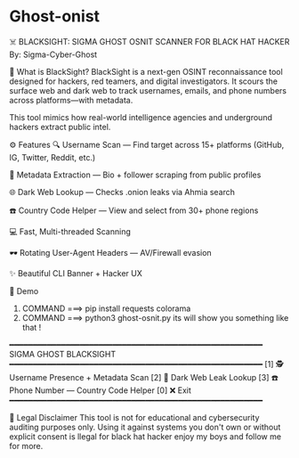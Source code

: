 # Ghost-onist
☠️ BLACKSIGHT: SIGMA GHOST OSNIT SCANNER FOR BLACK HAT HACKER By: Sigma-Cyber-Ghost

📂 What is BlackSight?
BlackSight is a next-gen OSINT reconnaissance tool designed for hackers, red teamers, and digital investigators. It scours the surface web and dark web to track usernames, emails, and phone numbers across platforms—with metadata.

This tool mimics how real-world intelligence agencies and underground hackers extract public intel.

⚙️ Features
🔍 Username Scan — Find target across 15+ platforms (GitHub, IG, Twitter, Reddit, etc.)

🧠 Metadata Extraction — Bio + follower scraping from public profiles

🌐 Dark Web Lookup — Checks .onion leaks via Ahmia search

☎️ Country Code Helper — View and select from 30+ phone regions

💻 Fast, Multi-threaded Scanning

🕶️ Rotating User-Agent Headers — AV/Firewall evasion

✨ Beautiful CLI Banner + Hacker UX

🧪 Demo

1) COMMAND ===> pip install requests colorama
2) COMMAND ===> python3 ghost-osnit.py 
its will show you something like that !

━━━━━━━━━━━━━━━━━━━━━━━━━━━━━━━━━━━━━━━━━━━━━━━━━━━━━━
                 SIGMA GHOST BLACKSIGHT               
━━━━━━━━━━━━━━━━━━━━━━━━━━━━━━━━━━━━━━━━━━━━━━━━━━━━━━
 [1] 🕵️  Username Presence + Metadata Scan
 [2] 🧩 Dark Web Leak Lookup
 [3] ☎️  Phone Number — Country Code Helper
 [0] ❌ Exit
━━━━━━━━━━━━━━━━━━━━━━━━━━━━━━━━━━━━━━━━━━━━━━━━━━━━━━

🔐 Legal Disclaimer
This tool is not for educational and cybersecurity auditing purposes only.
Using it against systems you don't own or without explicit consent is llegal for black hat hacker 
enjoy my boys and follow me for more.
